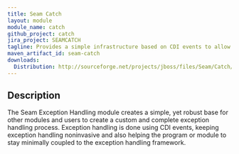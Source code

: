 ```yaml
---
title: Seam Catch
layout: module
module_name: catch
github_project: catch
jira_project: SEAMCATCH
tagline: Provides a simple infrastructure based on CDI events to allow application and module developers to establish a unified and robust exception handling process.
maven_artifact_id: seam-catch
downloads:
  Distribution: http://sourceforge.net/projects/jboss/files/Seam/Catch/3.0.0.Final/seam-catch-3.0.0.Final.zip/download
---
```

## Description
The Seam Exception Handling module creates a simple, yet robust base for other modules and users to
create a custom and complete exception handling process. Exception handling is done using CDI events,
keeping exception handling noninvasive and also helping the program or module to stay minimally coupled
to the exception handling framework.
